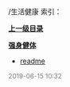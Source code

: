 /生活健康 索引：


**[上一级目录](/index.md)**

**[强身健体](/生活健康/强身健体/index.md)**

- [readme](/生活健康/readme.md)


<font size=2 color='grey'> 2019-06-15 10:32 </font>